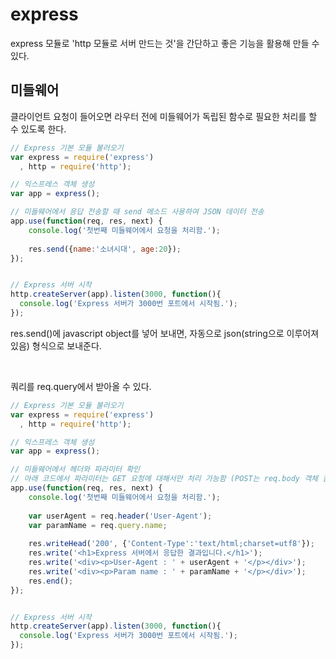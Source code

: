 # express

express 모듈로 'http 모듈로 서버 만드는 것'을 간단하고 좋은 기능을 활용해 만들 수 있다.

## 미들웨어

클라이언트 요청이 들어오면 라우터 전에 미들웨어가 독립된 함수로 필요한 처리를 할 수 있도록 한다.

```javascript
// Express 기본 모듈 불러오기
var express = require('express')
  , http = require('http');

// 익스프레스 객체 생성
var app = express();

// 미들웨어에서 응답 전송할 때 send 메소드 사용하여 JSON 데이터 전송
app.use(function(req, res, next) {
	console.log('첫번째 미들웨어에서 요청을 처리함.');
	
	res.send({name:'소녀시대', age:20});
});


// Express 서버 시작
http.createServer(app).listen(3000, function(){
  console.log('Express 서버가 3000번 포트에서 시작됨.');
});
```

res.send()에 javascript object를 넣어 보내면, 자동으로 json(string으로 이루어져 있음) 형식으로 보내준다.

<br>

쿼리를 req.query에서 받아올 수 있다.

```javascript
// Express 기본 모듈 불러오기
var express = require('express')
  , http = require('http');

// 익스프레스 객체 생성
var app = express();

// 미들웨어에서 헤더와 파라미터 확인
// 아래 코드에서 파라미터는 GET 요청에 대해서만 처리 가능함 (POST는 req.body 객체 참조)
app.use(function(req, res, next) {
	console.log('첫번째 미들웨어에서 요청을 처리함.');
	
	var userAgent = req.header('User-Agent');
	var paramName = req.query.name;
	
	res.writeHead('200', {'Content-Type':'text/html;charset=utf8'});
	res.write('<h1>Express 서버에서 응답한 결과입니다.</h1>');
	res.write('<div><p>User-Agent : ' + userAgent + '</p></div>');
	res.write('<div><p>Param name : ' + paramName + '</p></div>');
	res.end();
});


// Express 서버 시작
http.createServer(app).listen(3000, function(){
  console.log('Express 서버가 3000번 포트에서 시작됨.');
});
```